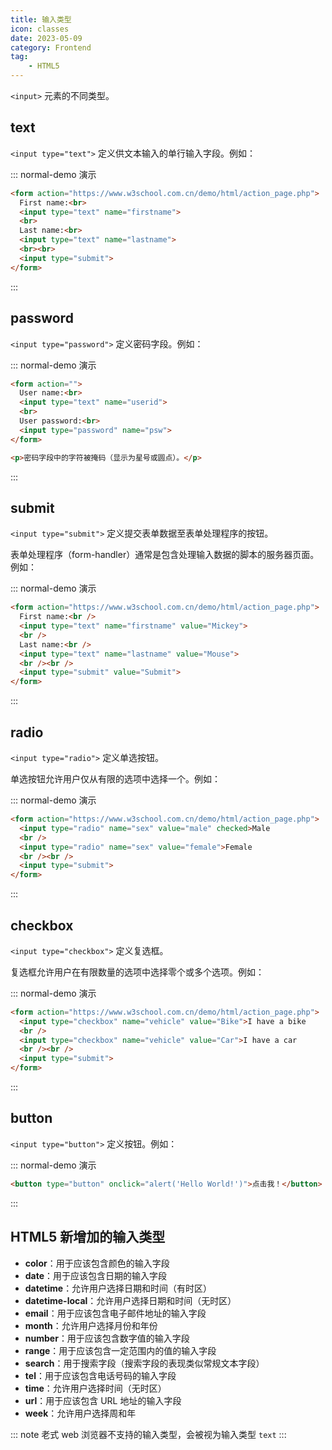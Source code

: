 ```yaml
---
title: 输入类型
icon: classes
date: 2023-05-09
category: Frontend
tag:
    - HTML5
---
```


`<input>` 元素的不同类型。

## text

`<input type="text">` 定义供文本输入的单行输入字段。例如：

::: normal-demo 演示

```html
<form action="https://www.w3school.com.cn/demo/html/action_page.php">
  First name:<br>
  <input type="text" name="firstname">
  <br>
  Last name:<br>
  <input type="text" name="lastname">
  <br><br>
  <input type="submit">
</form>
```

:::

## password

`<input type="password">` 定义密码字段。例如：

::: normal-demo 演示

```html
<form action="">
  User name:<br>
  <input type="text" name="userid">
  <br>
  User password:<br>
  <input type="password" name="psw">
</form>

<p>密码字段中的字符被掩码（显示为星号或圆点）。</p>
```

:::

## submit

`<input type="submit">` 定义提交表单数据至表单处理程序的按钮。

表单处理程序（form-handler）通常是包含处理输入数据的脚本的服务器页面。例如：

::: normal-demo 演示

```html
<form action="https://www.w3school.com.cn/demo/html/action_page.php">
  First name:<br />
  <input type="text" name="firstname" value="Mickey">
  <br />
  Last name:<br />
  <input type="text" name="lastname" value="Mouse">
  <br /><br />
  <input type="submit" value="Submit">
</form>
```

:::

## radio

`<input type="radio">` 定义单选按钮。

单选按钮允许用户仅从有限的选项中选择一个。例如：

::: normal-demo 演示

```html
<form action="https://www.w3school.com.cn/demo/html/action_page.php">
  <input type="radio" name="sex" value="male" checked>Male
  <br />
  <input type="radio" name="sex" value="female">Female
  <br /><br />
  <input type="submit">
</form>
```

:::

## checkbox

`<input type="checkbox">` 定义复选框。

复选框允许用户在有限数量的选项中选择零个或多个选项。例如：

::: normal-demo 演示

```html
<form action="https://www.w3school.com.cn/demo/html/action_page.php">
  <input type="checkbox" name="vehicle" value="Bike">I have a bike
  <br />
  <input type="checkbox" name="vehicle" value="Car">I have a car
  <br /><br />
  <input type="submit">
</form>
```

:::

## button

`<input type="button">` 定义按钮。例如：

::: normal-demo 演示

```html
<button type="button" onclick="alert('Hello World!')">点击我！</button>
```

:::

## HTML5 新增加的输入类型

- **color**：用于应该包含颜色的输入字段
- **date**：用于应该包含日期的输入字段
- **datetime**：允许用户选择日期和时间（有时区）
- **datetime-local**：允许用户选择日期和时间（无时区）
- **email**：用于应该包含电子邮件地址的输入字段
- **month**：允许用户选择月份和年份
- **number**：用于应该包含数字值的输入字段
- **range**：用于应该包含一定范围内的值的输入字段
- **search**：用于搜索字段（搜索字段的表现类似常规文本字段）
- **tel**：用于应该包含电话号码的输入字段
- **time**：允许用户选择时间（无时区）
- **url**：用于应该包含 URL 地址的输入字段
- **week**：允许用户选择周和年

::: note
老式 web 浏览器不支持的输入类型，会被视为输入类型 `text`
:::

